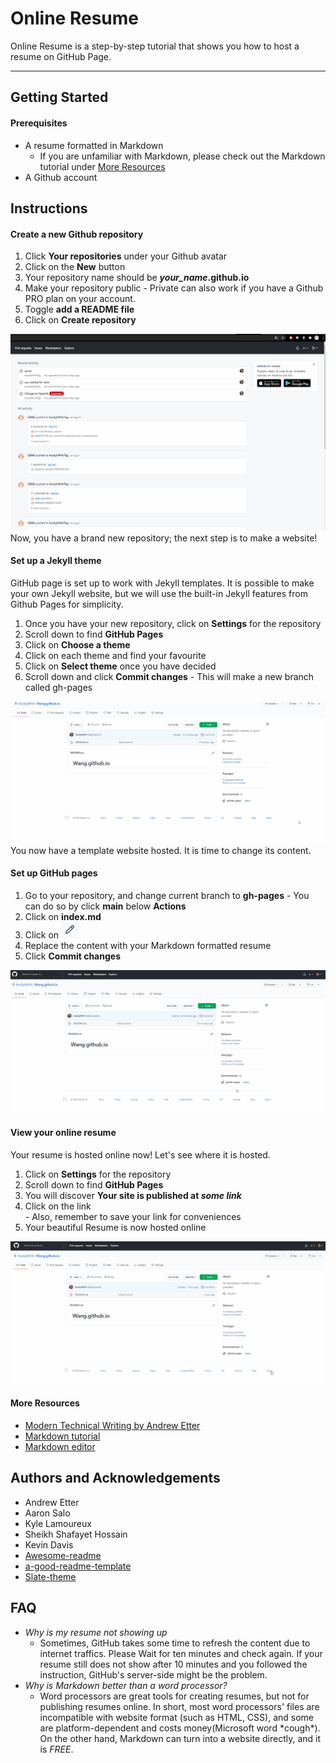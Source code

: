 # Online Resume

Online Resume is a step-by-step tutorial that shows you how to host a resume on GitHub Page.
****
## Getting Started
#### Prerequisites
  - A resume formatted in Markdown  
    - If you are unfamiliar with Markdown, please check out the Markdown tutorial under [More Resources](#More-Resources)
  - A Github account  

## Instructions
####  Create a new Github repository
  1. Click **Your repositories** under your Github avatar
  1. Click on the **New** button
  1. Your repository name should be **_your_name_.github.io**
  1. Make your repository public
    - Private can also work if you have a Github PRO plan on your account.
  1. Toggle **add a README file**
  1. Click on **Create repository**

![repo_demo](/img/create_repo.gif)
Now, you have a brand new repository; the next step is to make a website!

####  Set up a Jekyll theme
  GitHub page is set up to work with Jekyll templates. It is possible to make your own Jekyll website, but we will use the built-in Jekyll features from Github Pages for simplicity.  
  1. Once you have your new repository, click on **Settings** for the repository
  1. Scroll down to find **GitHub Pages**
  1. Click on **Choose a theme**
  1. Click on each theme and find your favourite
  1. Click on **Select theme** once you have decided
  1. Scroll down and click **Commit changes**
    - This will make a new branch called gh-pages

![theme_demo](/img/create_theme.gif)
You now have a template website hosted. It is time to change its content.
####  Set up GitHub pages
  1. Go to your repository, and change current branch to **gh-pages**
    - You can do so by click **main** below **Actions**
  1. Click on **index.md**
  1. Click on ![Edit this file](/img/pen.PNG)
  1. Replace the content with your Markdown formatted resume
  1. Click **Commit changes**

![content_demo](/img/change_content.gif)
####  View your online resume
Your resume is hosted online now! Let's see where it is hosted.
  1. Click on **Settings** for the repository
  1. Scroll down to find **GitHub Pages**
  1. You will discover **Your site is published at _some link_**
  1. Click on the link  
    - Also, remember to save your link for conveniences
  1. Your beautiful Resume is now hosted online

![view_demo](/img/view.gif)
#### More Resources
- [Modern Technical Writing by Andrew Etter](https://www.amazon.ca/Modern-Technical-Writing-Introduction-Documentation-ebook/dp/B01A2QL9SS)
- [Markdown tutorial](https://www.markdowntutorial.com/)  
- [Markdown editor](https://www.shopify.com/partners/blog/10-of-the-best-markdown-editors)

## Authors and Acknowledgements
-  Andrew Etter
-  Aaron Salo
-  Kyle Lamoureux
-  Sheikh Shafayet Hossain
-  Kevin Davis
-  [Awesome-readme](https://github.com/matiassingers/awesome-readme)
-  [a-good-readme-template](https://github.com/PurpleBooth/a-good-readme-template)
-  [Slate-theme](https://github.com/pages-themes/slate)

## FAQ
- _Why is my resume not showing up_
  - Sometimes, GitHub takes some time to refresh the content due to internet traffics. Please Wait for ten minutes and check again. If your resume still does not show after 10 minutes and you followed the instruction, GitHub's server-side might be the problem.
- _Why is Markdown better than a word processor?_  
  -  Word processors are great tools for creating resumes, but not for publishing resumes online. In short, most word processors' files are incompatible with website format (such as HTML, CSS), and some are platform-dependent and costs money(Microsoft word \*cough\*). On the other hand, Markdown can turn into a website directly, and it is *FREE*.
